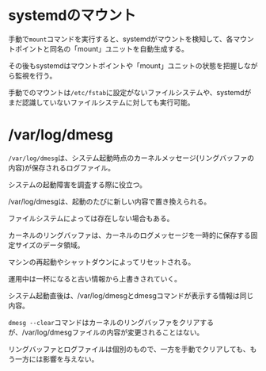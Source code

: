 # systemdのマウント

手動で`mount`コマンドを実行すると、systemdがマウントを検知して、各マウントポイントと同名の「mount」ユニットを自動生成する。

その後もsystemdはマウントポイントや「mount」ユニットの状態を把握しながら監視を行う。

手動でのマウントは`/etc/fstab`に設定がないファイルシステムや、systemdがまだ認識していないファイルシステムに対しても実行可能。

# /var/log/dmesg

`/var/log/dmesg`は、システム起動時点のカーネルメッセージ(リングバッファの内容)が保存されるログファイル。

システムの起動障害を調査する際に役立つ。

/var/log/dmesgは、起動のたびに新しい内容で置き換えられる。

ファイルシステムによっては存在しない場合もある。

カーネルのリングバッファは、カーネルのログメッセージを一時的に保存する固定サイズのデータ領域。

マシンの再起動やシャットダウンによってリセットされる。

運用中は一杯になると古い情報から上書きされていく。

システム起動直後は、/var/log/dmesgとdmesgコマンドが表示する情報は同じ内容。

`dmesg --clear`コマンドはカーネルのリングバッファをクリアするが、/var/log/dmesgファイルの内容が変更されることはない。

リングバッファとログファイルは個別のもので、一方を手動でクリアしても、もう一方には影響を与えない。

